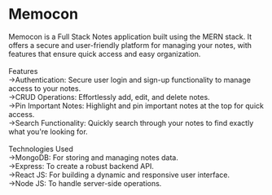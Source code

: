 # Memocon
Memocon is a Full Stack Notes application built using the MERN stack. It offers a secure and user-friendly platform for managing your notes, with features that ensure quick access and easy organization.
<br>
<br>
Features
<br>
->Authentication: Secure user login and sign-up functionality to manage access to your notes.
<br>
->CRUD Operations: Effortlessly add, edit, and delete notes.
<br>
->Pin Important Notes: Highlight and pin important notes at the top for quick access.
<br>
->Search Functionality: Quickly search through your notes to find exactly what you're looking for.
<br>
<br>
Technologies Used
<br>
->MongoDB: For storing and managing notes data.
<br>
->Express: To create a robust backend API.
<br>
->React JS: For building a dynamic and responsive user interface.
<br>
->Node JS: To handle server-side operations.

